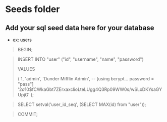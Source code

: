 # Seeds folder

## Add your sql seed data here for your database
- ex: users
> BEGIN;

> INSERT INTO "user" ("id", "username", "name", "password")
>
> VALUES
> 
> (
    1,
    'admin',
    'Dunder Mifflin Admin',
    -- [using bcrypt... password = "pass"]
    '$2a$10$fCWkaGbt7ZErxaxclioLteLUgg4Q3Rp09WW0s/wSLxDKYsaGYUpjG'
> ); 

> SELECT setval('user_id_seq', (SELECT MAX(id) from "user"));

> COMMIT;
